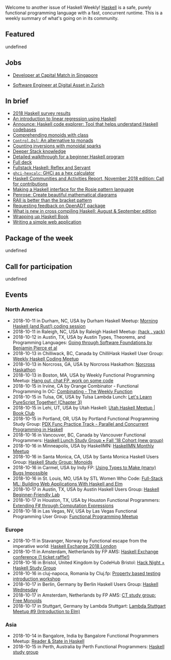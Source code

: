 <!-- 2018-10-11 unpublished -->

Welcome to another issue of Haskell Weekly!
[Haskell](https://haskell-lang.org) is a safe, purely functional programming language with a fast, concurrent runtime.
This is a weekly summary of what's going on in its community.

## Featured

undefined

## Jobs

-   [Developer at Capital Match in Singapore](https://np.reddit.com/r/haskell/comments/9lie3j/capital_match_is_hiring/)

-   [Software Engineer at Digital Asset in Zurich](https://functional.works-hub.com/jobs/software-engineer-tools-and-infrastructure-in-zurich-switzerland-0a0e1)

## In brief

-   [2018 Haskell survey results](https://www.fpcomplete.com/blog/2018-haskell-survey-results)
-   [An introduction to linear regression using Haskell](https://samcgardner.github.io/2018/10/06/linear-regression-in-haskell.html)
-   [Announce: Haskell code explorer: Tool that helps understand Haskell codebases](https://np.reddit.com/r/haskell/comments/9layin/ann_haskell_code_explorer_tool_that_helps/)
-   [Comprehending monoids with class](https://lptk.github.io/programming/2018/10/04/comprehending-monoids-with-class.html)
-   [`Control.Dsl`: An alternative to monads](https://np.reddit.com/r/haskell/comments/9ljfw0/controldsl_an_alternative_to_monads/)
-   [Counting inversions with monoidal sparks](https://byorgey.wordpress.com/2018/10/06/counting-inversions-with-monoidal-sparks/)
-   [Deeper Stack knowledge](https://mmhaskell.com/blog/2018/10/8/deeper-stack-knowledge)
-   [Detailed walkthrough for a beginner Haskell program](http://www.haskellforall.com/2018/10/detailed-walkthrough-for-beginner.html)
-   [Full deck](https://blog.ploeh.dk/2018/10/08/full-deck/)
-   [Fullstack Haskell: Reflex and Servant](https://jappieklooster.nl/fullstack-haskell-reflex-and-servant.html)
-   [`ghci-hexcalc`: GHCi as a hex calculator](https://github.com/takenobu-hs/ghci-hexcalc/tree/7998ed7d0bad32772b75f0c62227399ae9873721)
-   [Haskell Communities and Activities Report, November 2018 edition: Call for contributions](https://mail.haskell.org/pipermail/haskell-cafe/2018-October/130071.html)
-   [Making a Haskell interface for the Rosie pattern language](https://whatthefunctional.wordpress.com/2018/10/10/making-a-haskell-interface-for-the-rosie-pattern-language/)
-   [Penrose: Create beautiful mathematical diagrams](http://penrose.ink/)
-   [RAII is better than the bracket pattern](https://www.snoyman.com/blog/2018/10/raii-better-than-bracket-pattern)
-   [Requesting feedback on OpenADT package](https://np.reddit.com/r/haskell/comments/9loj5o/requesting_feedback_openadt/)
-   [What is new in cross compiling Haskell: August & September edition](https://medium.com/@zw3rk/what-is-new-in-cross-compiling-haskell-ffed2a014be5)
-   [Wrapping up Haskell Book](http://bitemyapp.com/posts/2018-10-03-wrapping-up-haskellbook.html)
-   [Writing a simple web application](https://qnikst.github.io/posts/2018-10-09-starting-webapp.html)

## Package of the week

undefined

## Call for participation

undefined

## Events

### North America

- 2018-10-11 in Durham, NC, USA by Durham Haskell Meetup: [Morning Haskell (and Rust!) coding session](https://www.meetup.com/Durham-Haskell-Meetup/events/slrsdqyxnbpb/)
- 2018-10-11 in Raleigh, NC, USA by Raleigh Haskell Meetup: [(hack . yack)](https://www.meetup.com/Raleigh-Haskell-Meetup/events/dlwjgqyxnbpb/)
- 2018-10-12 in Austin, TX, USA by Austin Types, Theorems, and Programming Languages: [Going through Software Foundations by Benjamin Pierce et al](https://www.meetup.com/Austin-Types-Theorems-and-Programming-Languages/events/kbqknnyxnbqb/)
- 2018-10-13 in Chilliwack, BC, Canada by ChilliHask Haskell User Group: [Weekly Haskell Coding Meetup](https://www.meetup.com/BC-HUG/events/hdqxbqyxnbrb/)
- 2018-10-13 in Norcross, GA, USA by Norcross Haskathon: [Norcross Haskathon](https://www.meetup.com/Norcross-Haskathon/events/xjmcjqyxnbrb/)
- 2018-10-13 in Boston, MA, USA by Weekly Functional Programming Meetup: [Hang out, chat FP, work on some code](https://www.meetup.com/Weekly-Functional-Programming-Meetup/events/vdlnqpyxnbrb/)
- 2018-10-15 in Irvine, CA by Orange Combinator - Functional Programming In OC: [Combinating - The Weekly Function](https://www.meetup.com/orange-combinator/events/lxvjrpyxnbtb/)
- 2018-10-15 in Tulsa, OK, USA by Tulsa Lambda Lunch: [Let's Learn PureScript Together! (Chapter 3)](https://www.meetup.com/Tulsa-Lambda-Lunch/events/254803606/)
- 2018-10-15 in Lehi, UT, USA by Utah Haskell: [Utah Haskell Meetup | Book Club](https://www.meetup.com/utah-haskell/events/pphpcqyxnbtb/)
- 2018-10-15 in Portland, OR, USA by Portland Functional Programming Study Group: [PDX Func Practice Track - Parallel and Concurrent Programming in Haskell](https://www.meetup.com/Portland-Functional-Programming-Study-Group/events/qjbbjqyxnbtb/)
- 2018-10-16 in Vancouver, BC, Canada by Vancouver Functional Programmers: [Haskell Lunch Study Group • Fall '18 Cohort (new group)](https://www.meetup.com/Vancouver-Functional-Programmers/events/jdnlhqyxnbvb/)
- 2018-10-16 in Minneapolis, USA by HaskellMN: [HaskellMN Monthly Meetup](https://www.meetup.com/HaskellMN/events/ndtxfpyxnbvb/)
- 2018-10-16 in Santa Monica, CA, USA by Santa Monica Haskell Users Group: [Haskell Study Group: Monoids](https://www.meetup.com/santa-monica-haskell/events/255038039/)
- 2018-10-16 in Carmel, USA by Indy FP: [Using Types to Make (many) Bugs Impossible](https://www.meetup.com/Indy-FP/events/255214485/)
- 2018-10-16 in St. Louis, MO, USA by STL Women Who Code: [Full-Stack ML: Building Web Applications With Haskell and Elm](https://www.meetup.com/STL-Women-Who-Code/events/254769412/)
- 2018-10-17 in Austin, TX, USA by Austin Haskell Users Group: [Haskell Beginner-Friendly Lab](https://www.meetup.com/ATX-Haskell/events/brldppyxnbwb/)
- 2018-10-17 in Houston, TX, USA by Houston Functional Programmers: [Extending F# through Computation Expressions](https://www.meetup.com/Houston-Functional-Programmers/events/ptkxllyxnbwb/)
- 2018-10-18 in Las Vegas, NV, USA by Las Vegas Functional Programming User Group: [Functional Programming Meetup](https://www.meetup.com/las-vegas-functional-programming/events/nhthdqyxnbxb/)

### Europe

- 2018-10-11 in Stavanger, Norway by Functional escape from the imperative world: [Haskell Exchange 2018 London](https://www.meetup.com/Functional-escape/events/254035100/)
- 2018-10-11 in Amsterdam, Netherlands by FP AMS: [Haskell Exchange conference (1 ticket raffle!)](https://www.meetup.com/fp-ams/events/255230635/)
- 2018-10-16 in Bristol, United Kingdom by CodeHub Bristol: [Hack Night + Haskell Study Group](https://www.meetup.com/CodeHub-Bristol/events/gvdwfqyxnbvb/)
- 2018-10-16 in cluj-napoca, Romania by Cluj.fp: [Property based testing introduction workshop](https://www.meetup.com/Cluj-fp/events/254811993/)
- 2018-10-17 in Berlin, Germany by Berlin Haskell Users Group: [Haskell Wednesday](https://www.meetup.com/berlinhug/events/pvpwqpyxnbwb/)
- 2018-10-17 in Amsterdam, Netherlands by FP AMS: [CT study group: Free Monoids](https://www.meetup.com/fp-ams/events/255136035/)
- 2018-10-17 in Stuttgart, Germany by Lambda Stuttgart: [Lambda Stuttgart Meetup #9 (Introduction to Elm)](https://www.meetup.com/lambda-stuttgart/events/254372487/)

### Asia

- 2018-10-14 in Bangalore, India by Bangalore Functional Programmers Meetup: [Reader & State in Haskell](https://www.meetup.com/Bangalore-Functional-Programmers-Meetup/events/254931981/)
- 2018-10-15 in Perth, Australia by Perth Functional Programmers: [Haskell study group](https://www.meetup.com/PerthFP/events/msflfqyxnbtb/)
